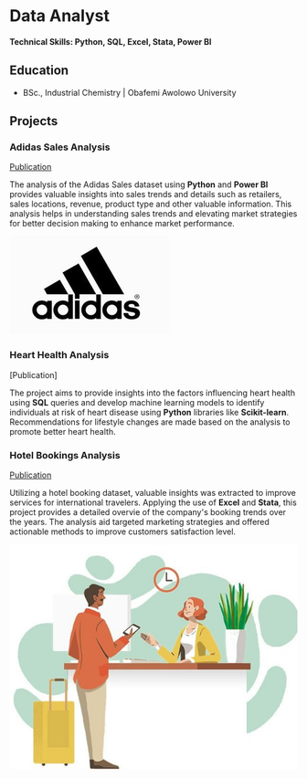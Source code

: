 # Data Analyst 

#### Technical Skills: Python, SQL, Excel, Stata, Power BI

## Education
- BSc., Industrial Chemistry | Obafemi Awolowo University 

## Projects
### Adidas Sales Analysis
[Publication](https://medium.com/@akintundetemiloluwa.a/adidas-sales-analysis-258286a671ec)

The analysis of the Adidas Sales dataset using **Python** and **Power BI** provides valuable insights into sales trends and details such as retailers, sales locations, revenue, product type and other valuable information. This analysis helps in understanding sales trends and elevating market strategies for better decision making to enhance market performance.

![Adidas](/assets/Adidas.jpg)

### Heart Health Analysis
[Publication]

The project aims to provide insights into the factors influencing heart health using **SQL** queries and develop machine learning models to identify individuals at risk of heart disease using **Python** libraries like **Scikit-learn**. Recommendations for lifestyle changes are made based on the analysis to promote better heart health.

### Hotel Bookings Analysis
[Publication](https://medium.com/@akintundetemiloluwa.a/hotel-booking-analysis-37235d0c47f3)

Utilizing a hotel booking dataset, valuable insights was extracted to improve services for international travelers. Applying the use of **Excel** and **Stata**, this project provides a detailed overvie of the company's booking trends over the years. The analysis aid targeted marketing strategies and offered actionable methods to improve customers satisfaction level.

![Hotel bookings](/assets/Hotel.jpg)
